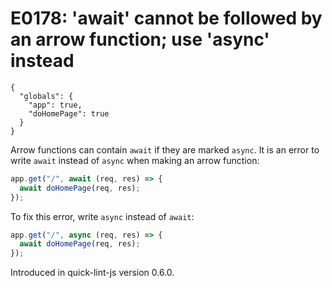 # E0178: 'await' cannot be followed by an arrow function; use 'async' instead

```config-for-examples
{
  "globals": {
    "app": true,
    "doHomePage": true
  }
}
```

Arrow functions can contain `await` if they are marked `async`. It is an error
to write `await` instead of `async` when making an arrow function:

```javascript
app.get("/", await (req, res) => {
  await doHomePage(req, res);
});
```

To fix this error, write `async` instead of `await`:

```javascript
app.get("/", async (req, res) => {
  await doHomePage(req, res);
});
```

Introduced in quick-lint-js version 0.6.0.
